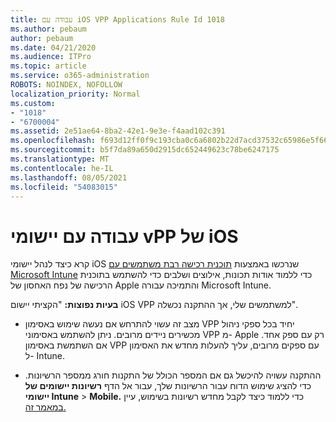 ```yaml
---
title: עבודה עם iOS VPP Applications Rule Id 1018
ms.author: pebaum
author: pebaum
ms.date: 04/21/2020
ms.audience: ITPro
ms.topic: article
ms.service: o365-administration
ROBOTS: NOINDEX, NOFOLLOW
localization_priority: Normal
ms.custom:
- "1018"
- "6700004"
ms.assetid: 2e51ae64-8ba2-42e1-9e3e-f4aad102c391
ms.openlocfilehash: f693d12ff0f9c193cba0c6a6802b22d7acd37532c65986e5f6613e18c021f06b
ms.sourcegitcommit: b5f7da89a650d2915dc652449623c78be6247175
ms.translationtype: MT
ms.contentlocale: he-IL
ms.lasthandoff: 08/05/2021
ms.locfileid: "54083015"
---
```

# <a name="working-with-ios-vpp-applications"></a>עבודה עם יישומי vPP של iOS

קרא כיצד לנהל יישומי iOS שנרכשו באמצעות [תוכנית רכישה רבת משתמשים עם Microsoft Intune](https://docs.microsoft.com/intune/vpp-apps-ios) כדי ללמוד אודות תכונות, אילוצים ושלבים כדי להשתמש בתוכנית הרכישה של נפח האחסון של Apple והתמיכה עבורה Microsoft Intune.
  
 **בעיות נפוצות:** "הקציתי יישום iOS VPP למשתמשים שלי, אך ההתקנה נכשלה".
  
- מצב זה עשוי להתרחש אם נעשה שימוש באסימון VPP יחיד בכל ספקי ניהול מכשירים ניידים מרובים. ניתן להשתמש באסימוני VPP מ- Apple רק עם ספק אחד. אם השתמשת באסימון VPP עם ספקים מרובים, עליך להעלות מחדש את האסימון ל- Intune.

- ההתקנה עשויה להיכשל גם אם המספר הכולל של התקנות חורג ממספר הרשיונות. כדי להציג שימוש הדוח עבור הרשיונות שלך, עבור אל הדף **רשיונות יישומים של יישומי Intune** \> **Mobile.** כדי ללמוד כיצד לקבל מחדש רשיונות בשימוש, עיין [במאמר זה.](https://docs.microsoft.com/intune/vpp-apps-ios#revoking-app-licenses-and-deleting-tokens)
